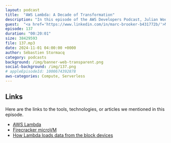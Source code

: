 ```yaml
---
layout: podcast
title:  "AWS Lambda: A Decade of Transformation"
description: "In this episode of the AWS Developers Podcast, Julian Wood hosts a discussion with Marc Brooker, a distinguished engineer involved in the creation of AWS Lambda. They explore the origins of Lambda, its evolution, and the impact of serverless technology on modern computing. The conversation delves into customer-centric innovations, the challenges of event-driven architectures, and the future of serverless in the context of generative AI. Mark reflects on the journey of Lambda, the lessons learned, and the exciting possibilities that lie ahead for serverless technology."
guest:  "<a href='https://www.linkedin.com/in/marc-brooker-b431772b/'>Marc Brooker</a>, VP/Distinguished Engineer, AWS and <a href='https://www.linkedin.com/in/julianrwood/'>Julian Wood</a>, Developer Advocate, AWS"
episode: 137
duration: "00:20:01" 
size: 38429593
file: 137.mp3	
date: 2024-11-01 04:00:00 +0000
author: Sébastien Stormacq
category: podcasts
background: /img/banner-web-transparent.png
social-background: /img/137.png
# appleEpisodeId: 1000674392878
aws-categories: Compute, Serverless
---
```


## Links

Here are the links to the tools, technologies, or articles we mentioned in this episode.

- [AWS Lambda](https://docs.aws.amazon.com/lambda/latest/dg/welcome.html)
- [Firecracker microVM](https://firecracker-microvm.github.io/)
- [How Lambda loads data from the block devices](https://www.usenix.org/system/files/atc23-brooker.pdf)